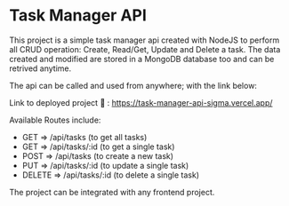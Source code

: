 # Task Manager API

This project is a simple task manager api created with NodeJS to perform all CRUD operation: Create, Read/Get, Update and Delete a task. The data created and modified are stored in a MongoDB database too and can be retrived anytime.

The api can be called and used from anywhere; with the link below:

Link to deployed project :link: : https://task-manager-api-sigma.vercel.app/

Available Routes include:
- GET => /api/tasks (to get all tasks)
- GET => /api/tasks/:id (to get a single task)
- POST => /api/tasks (to create a new task)
- PUT => /api/tasks/:id (to update a single task)
- DELETE => /api/tasks/:id (to delete a single task)

The project can be integrated with any frontend project. 